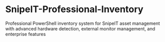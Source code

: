 # SnipeIT-Professional-Inventory
Professional PowerShell inventory system for SnipeIT asset management with advanced hardware detection, external monitor management, and enterprise features
